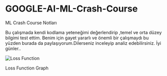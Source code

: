 # GOOGLE-AI-ML-Crash-Course
ML Crash Course Notları


Bu çalışmada kendi kodlama yeteneğimi değerlendirip ,temel ve orta düzey bilgimi test ettim.
Benim için gayet yararlı ve önemli bir çalışmaydı bu yüzden burada da paylaşıyorum.Dilerseniz inceleyip analiz edebilirsiniz.
İyi günler..


![Loss Function](https://user-images.githubusercontent.com/38746955/159784901-8ad054ec-9a1b-4e67-a0bf-1aa59584e844.png)



Loss Function Graph
